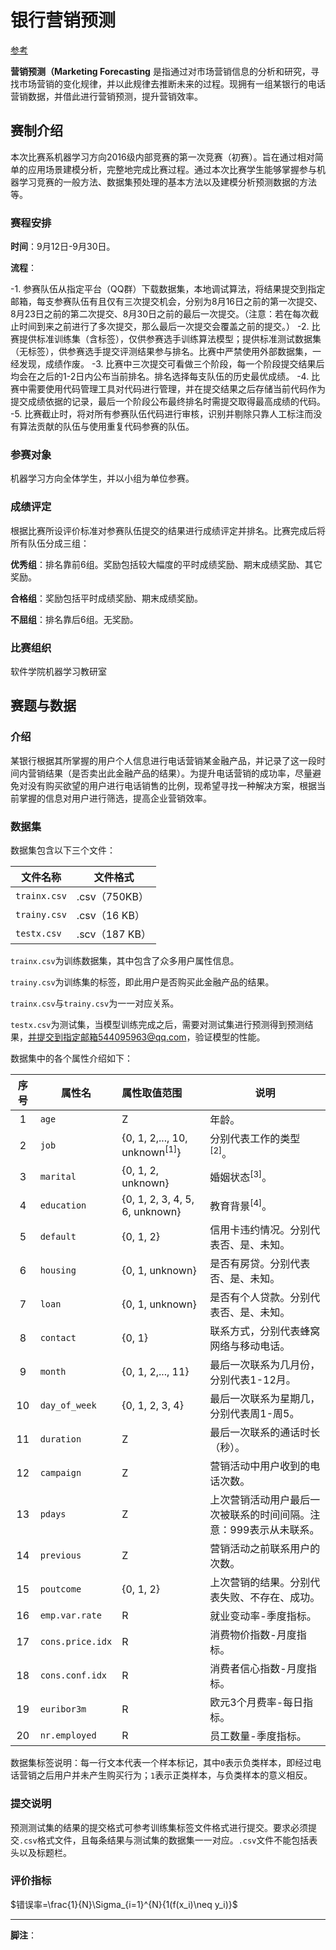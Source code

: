 # 银行营销预测
[参考](https://github.com/zyq-361/KaggleMachCode)

**营销预测（Marketing Forecasting** 是指通过对市场营销信息的分析和研究，寻找市场营销的变化规律，并以此规律去推断未来的过程。现拥有一组某银行的电话营销数据，并借此进行营销预测，提升营销效率。

## 赛制介绍

本次比赛系机器学习方向2016级内部竞赛的第一次竞赛（初赛）。旨在通过相对简单的应用场景建模分析，完整地完成比赛过程。通过本次比赛学生能够掌握参与机器学习竞赛的一般方法、数据集预处理的基本方法以及建模分析预测数据的方法等。

### 赛程安排

**时间**：9月12日-9月30日。

**流程**：

-1. 参赛队伍从指定平台（QQ群）下载数据集，本地调试算法，将结果提交到指定邮箱，每支参赛队伍有且仅有三次提交机会，分别为8月16日之前的第一次提交、8月23日之前的第二次提交、8月30日之前的最后一次提交。（注意：若在每次截止时间到来之前进行了多次提交，那么最后一次提交会覆盖之前的提交。）
-2. 比赛提供标准训练集（含标签），仅供参赛选手训练算法模型；提供标准测试数据集（无标签），供参赛选手提交评测结果参与排名。比赛中严禁使用外部数据集，一经发现，成绩作废。
-3. 比赛中三次提交可看做三个阶段，每一个阶段提交结果后均会在之后的1-2日内公布当前排名。排名选择每支队伍的历史最优成绩。
-4. 比赛中需要使用代码管理工具对代码进行管理，并在提交结果之后存储当前代码作为提交成绩依据的记录，最后一个阶段公布最终排名时需提交取得最高成绩的代码。
-5. 比赛截止时，将对所有参赛队伍代码进行审核，识别并剔除只靠人工标注而没有算法贡献的队伍与使用重复代码参赛的队伍。

### 参赛对象

机器学习方向全体学生，并以小组为单位参赛。

### 成绩评定

根据比赛所设评价标准对参赛队伍提交的结果进行成绩评定并排名。比赛完成后将所有队伍分成三组：

**优秀组**：排名靠前6组。奖励包括较大幅度的平时成绩奖励、期末成绩奖励、其它奖励。

**合格组**：奖励包括平时成绩奖励、期末成绩奖励。

**不屈组**：排名靠后6组。无奖励。

### 比赛组织

软件学院机器学习教研室

## 赛题与数据

### 介绍

某银行根据其所掌握的用户个人信息进行电话营销某金融产品，并记录了这一段时间内营销结果（是否卖出此金融产品的结果）。为提升电话营销的成功率，尽量避免对没有购买欲望的用户进行电话销售的比例，现希望寻找一种解决方案，根据当前掌握的信息对用户进行筛选，提高企业营销效率。

### 数据集

数据集包含以下三个文件：

| 文件名称     | 文件格式       |
| ------------ | -------------- |
| `trainx.csv` | .csv（750KB）  |
| `trainy.csv` | .csv（16 KB）  |
| `testx.csv`  | .scv（187 KB） |

`trainx.csv`为训练数据集，其中包含了众多用户属性信息。

`trainy.csv`为训练集的标签，即此用户是否购买此金融产品的结果。

`trainx.csv`与`trainy.csv`为一一对应关系。

`testx.csv`为测试集，当模型训练完成之后，需要对测试集进行预测得到预测结果，并提交到指定邮箱544095963@qq.com，验证模型的性能。

数据集中的各个属性介绍如下：

| 序号 | 属性名           | 属性取值范围                             | 说明                                                         |
| :--: | ---------------- | :--------------------------------------- | ------------------------------------------------------------ |
|  1   | `age`            | $\mathrm{Z}$                             | 年龄。                                                       |
|  2   | `job`            | {0, 1, 2,..., 10, unknown<sup>[1]</sup>} | 分别代表工作的类型<sup>[2]</sup>。                           |
|  3   | `marital`        | {0, 1, 2, unknown}                       | 婚姻状态<sup>[3]</sup>。                                     |
|  4   | `education`      | {0, 1, 2, 3, 4, 5, 6, unknown}           | 教育背景<sup>[4]</sup>。                                     |
|  5   | `default`        | {0, 1, 2}                                | 信用卡违约情况。分别代表否、是、未知。                       |
|  6   | `housing`        | {0, 1, unknown}                          | 是否有房贷。分别代表否、是、未知。                           |
|  7   | `loan`           | {0, 1, unknown}                          | 是否有个人贷款。分别代表否、是、未知。                       |
|  8   | `contact`        | {0, 1}                                   | 联系方式，分别代表蜂窝网络与移动电话。                       |
|  9   | `month`          | {0, 1, 2,..., 11}                        | 最后一次联系为几月份，分别代表1-12月。                       |
|  10  | `day_of_week`    | {0, 1, 2, 3, 4}                          | 最后一次联系为星期几，分别代表周1-周5。                      |
|  11  | `duration`       | $\mathrm{Z}$                             | 最后一次联系的通话时长（秒）。                               |
|  12  | `campaign`       | $\mathrm{Z}$                             | 营销活动中用户收到的电话次数。                               |
|  13  | `pdays`          | $\mathrm{Z}$                             | 上次营销活动用户最后一次被联系的时间间隔。注意：999表示从未联系。 |
|  14  | `previous`       | $\mathrm{Z}$                             | 营销活动之前联系用户的次数。                                 |
|  15  | `poutcome`       | {0, 1, 2}                                | 上次营销的结果。分别代表失败、不存在、成功。                 |
|  16  | `emp.var.rate`   | $\mathrm{R}$                             | 就业变动率-季度指标。                                        |
|  17  | `cons.price.idx` | $\mathrm{R}$                             | 消费物价指数-月度指标。                                      |
|  18  | `cons.conf.idx`  | $\mathrm{R}$                             | 消费者信心指数-月度指标。                                    |
|  19  | `euribor3m`      | $\mathrm{R}$                             | 欧元3个月费率-每日指标。                                     |
|  20  | `nr.employed`    | $\mathrm{R}$                             | 员工数量-季度指标。                                          |

数据集标签说明：每一行文本代表一个样本标记，其中`0`表示负类样本，即经过电话营销之后用户并未产生购买行为；`1`表示正类样本，与负类样本的意义相反。

### 提交说明

预测测试集的结果的提交格式可参考训练集标签文件格式进行提交。要求必须提交`.csv`格式文件，且每条结果与测试集的数据集一一对应。`.csv`文件不能包括表头以及标题栏。

### 评价指标

$错误率=\frac{1}{N}\Sigma_{i=1}^{N}{1(f(x_i)\neq y_i)}$

------

**脚注**：

[^ 1 ]: unknown在数据集中为缺失值，需要自行处理。 
[^ 2]: 工作类型分别为：'admin.','blue-collar','entrepreneur','housemaid','management','retired','self-employed','services','student','technician','unemployed','unknown'。
[^3]: 婚姻状态包括四种，'divorced','married','single','unknown'，其中'divorced'表示离婚或丧偶。
[^4]: 教育背景包括：'basic.4y','basic.6y','basic.9y','high.school','illiterate','professional.course','university.degree','unknown'。

